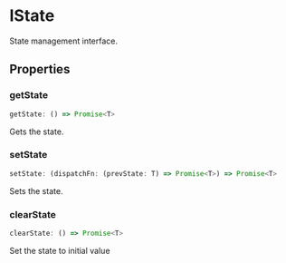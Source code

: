 # IState

State management interface.

## Properties

### getState

```ts
getState: () => Promise<T>
```

Gets the state.

### setState

```ts
setState: (dispatchFn: (prevState: T) => Promise<T>) => Promise<T>
```

Sets the state.

### clearState

```ts
clearState: () => Promise<T>
```

Set the state to initial value
